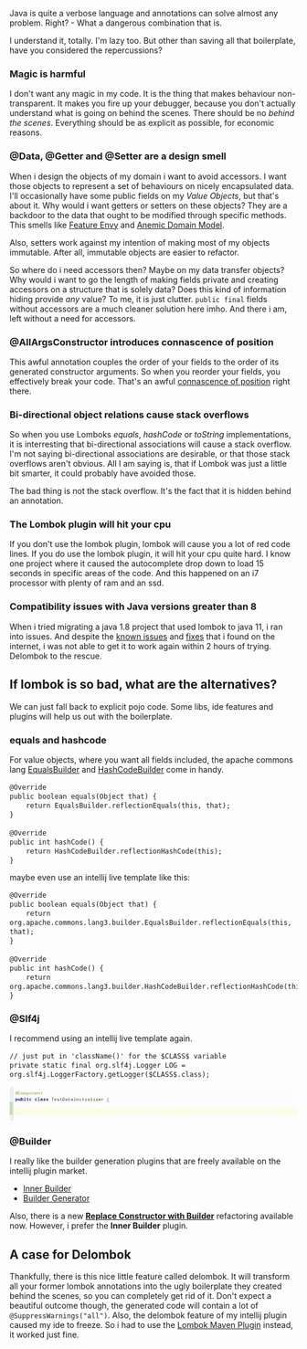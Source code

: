 Java is quite a verbose language and annotations can solve almost any problem.
Right? - What a dangerous combination that is. 

I understand it, totally. I'm lazy too.
But other than saving all that boilerplate, have you considered the repercussions?

### Magic is harmful
I don't want any magic in my code. 
It is the thing that makes behaviour non-transparent.
It makes you fire up your debugger, because you don't actually understand what is going on behind the scenes.
There should be no _behind the scenes_.
Everything should be as explicit as possible, for economic reasons.

### @Data, @Getter and @Setter are a design smell
When i design the objects of my domain i want to avoid accessors.
I want those objects to represent a set of behaviours on nicely encapsulated data. 
I'll occasionally have some public fields on my _Value Objects_, but that's about it. 
Why would i want getters or setters on these objects? They are a backdoor to the data that ought to be modified through specific methods. 
This smells like [Feature Envy](https://refactoring.guru/smells/feature-envy) and [Anemic Domain Model](https://martinfowler.com/bliki/AnemicDomainModel.html).

Also, setters work against my intention of making most of my objects immutable.
After all, immutable objects are easier to refactor.

So where do i need accessors then?
Maybe on my data transfer objects?
Why would i want to go the length of making fields private and creating accessors on a structure that is solely data?
Does this kind of information hiding provide _any_ value? To me, it is just clutter.
`public final` fields without accessors are a much cleaner solution here imho.
And there i am, left without a need for accessors.

### @AllArgsConstructor introduces connascence of position
This awful annotation couples the order of your fields to the order of its generated constructor arguments.
So when you reorder your fields, you effectively break your code.
That's an awful [connascence of position](https://en.wikipedia.org/wiki/Connascence#Connascence_of_Position_(CoP)) right there. 

### Bi-directional object relations cause stack overflows 
So when you use Lomboks _equals_, _hashCode_ or _toString_ implementations, it is interresting that bi-directional associations will cause a stack overflow.
I'm not saying bi-directional associations are desirable, or that those stack overflows aren't obvious.
All I am saying is, that if Lombok was just a little bit smarter, it could probably have avoided those. 

The bad thing is not the stack overflow. It's the fact that it is hidden behind an annotation.

### The Lombok plugin will hit your cpu
If you don't use the lombok plugin, lombok will cause you a lot of red code lines.
If you do use the lombok plugin, it will hit your cpu quite hard.
I know one project where it caused the autocomplete drop down to load 15 seconds in specific areas of the code.
And this happened on an i7 processor with plenty of ram and an ssd. 

### Compatibility issues with Java versions greater than 8 
When i tried migrating a java 1.8 project that used lombok to java 11, i ran into issues.
And despite the [known issues](https://stackoverflow.com/questions/53866929/unable-to-use-lombok-with-java-11) and [fixes](https://github.com/rzwitserloot/lombok/issues/1723) that i found on the internet, i was not able to get it to work again within 2 hours of trying.
Delombok to the rescue. 

## If lombok is so bad, what are the alternatives?
We can just fall back to explicit pojo code. Some libs, ide features and plugins will help us out with the boilerplate. 

### equals and hashcode
For value objects, where you want all fields included, the apache commons lang [EqualsBuilder](http://commons.apache.org/proper/commons-lang/apidocs/org/apache/commons/lang3/builder/EqualsBuilder.html) and [HashCodeBuilder](http://commons.apache.org/proper/commons-lang/apidocs/org/apache/commons/lang3/builder/HashCodeBuilder.html) come in handy.
```
@Override
public boolean equals(Object that) {
    return EqualsBuilder.reflectionEquals(this, that);
}
 
@Override
public int hashCode() {
    return HashCodeBuilder.reflectionHashCode(this);
}
```

maybe even use an intellij live template like this:
```
@Override
public boolean equals(Object that) {
    return org.apache.commons.lang3.builder.EqualsBuilder.reflectionEquals(this, that);
}

@Override
public int hashCode() {
    return org.apache.commons.lang3.builder.HashCodeBuilder.reflectionHashCode(this);
}
```

### @Slf4j
I recommend using an intellij live template again.
```
// just put in 'className()' for the $CLASS$ variable
private static final org.slf4j.Logger LOG = org.slf4j.LoggerFactory.getLogger($CLASS$.class);
```

![Logger via live template](/assets/img/log_live_template.gif)

### @Builder
I really like the builder generation plugins that are freely available on the intellij plugin market.

- [Inner Builder](https://plugins.jetbrains.com/plugin/7354-innerbuilder)
- [Builder Generator](https://plugins.jetbrains.com/plugin/6585-builder-generator)

Also, there is a new [__Replace Constructor with Builder__](https://www.jetbrains.com/help/idea/replace-constructor-with-builder.html) refactoring available now.
However, i prefer the __Inner Builder__ plugin.

## A case for Delombok
Thankfully, there is this nice little feature called delombok.
It will transform all your former lombok annotations into the ugly boilerplate they created behind the scenes,
so you can completely get rid of it.
Don't expect a beautiful outcome though, the generated code will contain a lot of `@SuppressWarnings("all")`.
Also, the delombok feature of my intellij plugin caused my ide to freeze.
So i had to use the [Lombok Maven Plugin](http://anthonywhitford.com/lombok.maven/lombok-maven-plugin/usage.html) instead, it worked just fine.